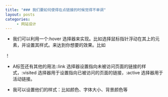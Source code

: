```yaml
---
title: "### 我们要如何使得在点链接的时候觉得不单调"
layout: posts
categories:
     - 网站设计
---
```


- 我们可以利用一个:hover 选择器来实现。比如选择鼠标指针浮动在其上的元素，并设置其样式。来达到你想要的效果。比如

！[](/assets/images/hover.png)

- A标签还有其他的用法::link 选择器设置指向未被访问页面的链接的样式，:visited 选择器用于设置指向已被访问的页面的链接，:active 选择器用于活动链接。

- 我可以设置他们的样式：比如颜色、字体大小、背景颜色等
